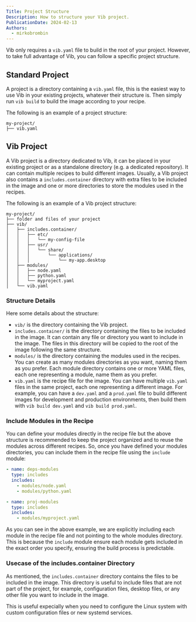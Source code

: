 ```yaml
---
Title: Project Structure
Description: How to structure your Vib project.
PublicationDate: 2024-02-13
Authors:
  - mirkobrombin
---
```


Vib only requires a `vib.yaml` file to build in the root of your project. However, to take full advantage of Vib, you can follow a specific project structure.

## Standard Project

A project is a directory containing a `vib.yaml` file, this is the easiest way to use Vib in your existing projects, whatever their structure is. Then simply run `vib build` to build the image according to your recipe.

The following is an example of a project structure:

```plaintext
my-project/
├── vib.yaml
```

## Vib Project

A Vib project is a directory dedicated to Vib, it can be placed in your existing project or as a standalone directory (e.g. a dedicated repository). It can contain multiple recipes to build different images. Usually, a Vib project also contains a `includes.container` directory with extra files to be included in the image and one or more directories to store the modules used in the recipes.

The following is an example of a Vib project structure:

```plaintext
my-project/
├── folder and files of your project
├── vib/
│   ├── includes.container/
│   │   ├── etc/
│   │   │   └── my-config-file
│   │   ├── usr/
│   │   │   └── share/
│   │   │       └── applications/
│   │   │           └── my-app.desktop
│   ├── modules/
│   │   ├── node.yaml
│   │   ├── python.yaml
│   │   └── myproject.yaml
│   └── vib.yaml
```

### Structure Details

Here some details about the structure:

- `vib/` is the directory containing the Vib project.
- `includes.container/` is the directory containing the files to be included in the image. It can contain any file or directory you want to include in the image. The files in this directory will be copied to the root of the image following the same structure.
- `modules/` is the directory containing the modules used in the recipes. You can create as many modules directories as you want, naming them as you prefer. Each module directory contains one or more YAML files, each one representing a module, name them as you prefer.
- `vib.yaml` is the recipe file for the image. You can have multiple `vib.yaml` files in the same project, each one representing a different image. For example, you can have a `dev.yaml` and a `prod.yaml` file to build different images for development and production environments, then build them with `vib build dev.yaml` and `vib build prod.yaml`.

### Include Modules in the Recipe

You can define your modules directly in the recipe file but the above structure is recommended to keep the project organized and to reuse the modules across different recipes. So, once you have defined your modules directories, you can include them in the recipe file using the `include` module:

```yaml
- name: deps-modules
  type: includes
  includes:
    - modules/node.yaml
    - modules/python.yaml

- name: proj-modules
  type: includes
  includes:
    - modules/myproject.yaml
```

As you can see in the above example, we are explicitly including each module in the recipe file and not pointing to the whole modules directory. This is because the `include` module ensure each module gets included in the exact order you specify, ensuring the build process is predictable.

### Usecase of the includes.container Directory

As mentioned, the `includes.container` directory contains the files to be included in the image. This directory is useful to include files that are not part of the project, for example, configuration files, desktop files, or any other file you want to include in the image.

This is useful expecially when you need to configure the Linux system with custom configuration files or new systemd services.
